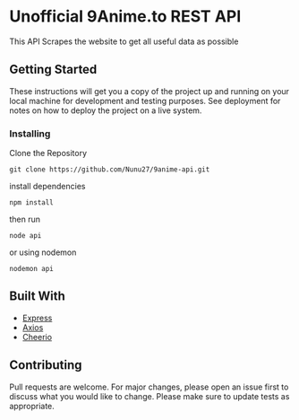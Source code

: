 # Unofficial 9Anime.to REST API

This API Scrapes the website to get all useful data as possible

## Getting Started

These instructions will get you a copy of the project up and running on your local machine for development and testing purposes. See deployment for notes on how to deploy the project on a live system.

### Installing

Clone the Repository

```
git clone https://github.com/Nunu27/9anime-api.git
```

install dependencies

```
npm install
```

then run

```
node api
```

or using nodemon

```
nodemon api
```

## Built With

- [Express](https://expressjs.com/)
- [Axios](https://axios-http.com/)
- [Cheerio](https://cheerio.js.org/)

## Contributing

Pull requests are welcome. For major changes, please open an issue first to discuss what you would like to change.
Please make sure to update tests as appropriate.
